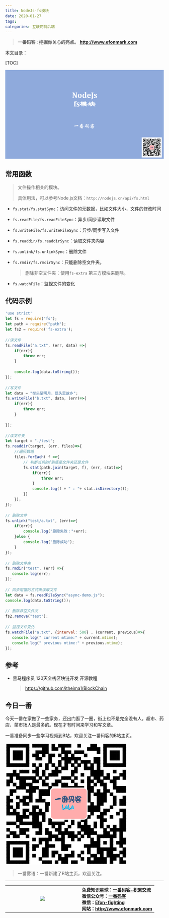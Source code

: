 ```yaml
---
title: NodeJs-fs模块
date: 2020-01-27
tags: 
categories: 互联网前后端
---
```


> **一番码客 : 挖掘你关心的亮点。**
> **http://www.efonmark.com**

本文目录：

[TOC]

![image-20200127231841014](2020-01-27-NodeJs-fs模块/image-20200127231841014.png)

<!--more-->

## 常用函数

> 文件操作相关的模块。
>
> 具体用法，可以参考Node.js文档：`http://nodejs.cn/api/fs.html`

- `fs.stat/fs.statSync`：访问文件的元数据，比如文件大小，文件的修改时间


- `fs.readFile/fs.readFileSync`：异步/同步读取文件

- `fs.writeFile/fs.writeFileSync`：异步/同步写入文件

- `fs.readdir/fs.readdirSync`：读取文件夹内容

- `fs.unlink/fs.unlinkSync`：删除文件

- `fs.rmdir/fs.rmdirSync`：只能删除空文件夹。

    > 删除非空文件夹：使用`fs-extra` 第三方模块来删除。

- `fs.watchFile`：监视文件的变化



## 代码示例

```js
'use strict'
let fs = require("fs");
let path = require("path");
let fs2 = require('fs-extra');

//读文件
fs.readFile("a.txt", (err, data) =>{
    if(err){
        throw err;
    }

    console.log(data.toString());
});

//写文件
let data = "举头望明月，低头思故乡";
fs.writeFile("b.txt", data, (err)=>{
    if(err){
        throw err;
    }

});

//读文件夹
let target = "./test";
fs.readdir(target, (err, files)=>{
    //遍历数组
    files.forEach( f =>{
        // 判断当前的f到底是文件夹还是文件
        fs.stat(path.join(target, f), (err, stat)=>{
            if(err){
                throw err;
            }
            console.log(f + " : "+ stat.isDirectory());
        })
    });
});

// 删除文件
fs.unlink("test/a.txt", (err)=>{
    if(err){
        console.log("删除失败："+err);
    }else {
        console.log("删除成功");
    }
});

// 删除文件夹
fs.rmdir("test", (err) =>{
   console.log(err);
});

// 同步阻塞的方式来读取文件
let data = fs.readFileSync("async-demo.js");
console.log(data.toString());

// 删除非空文件夹
fs2.remove("test");

// 监视文件变化
fs.watchFile("a.txt", {interval: 500} , (current, previous)=>{
   console.log(" current mtime:" + current.mtime);
   console.log(" previous mtime:" + previous.mtime);
});
```



## 参考

* 黑马程序员 120天全栈区块链开发 开源教程

    > https://github.com/itheima1/BlockChain

## 今日一番
今天一番在家做了一些家务，还出门逛了一圈，街上也不是完全没有人，超市、药店、菜市场人是最多的。现在才有时间来学习和写文章。

一番准备同步一些学习视频到B站，欢迎关注一番码客的B站主页。

![image-20200127234435782](2020-01-27-NodeJs-fs模块/image-20200127234435782.png)

> 一番雾语：一番新建了B站主页，欢迎关注。

-------
<table>
<tr>
<td ><center><img src="http://www.efonmark.com/efonmark-blog/readme/guanzhu_1.jpg" width=40%></center></td>
<td width="50%" align=left><b>
    免费知识星球：<a href="http://www.efonmark.com/efonmark-blog/readme/zhishixingqiu1.png">一番码客-积累交流</a><br>
    微信公众号：<a href="http://www.efonmark.com/efonmark-blog/readme/guanzhu_1.jpg">一番码客</a><br>
    微信：<a href="http://www.efonmark.com/efonmark-blog/readme/weixin.jpg">Efon-fighting</a><br>
    网站：<a href="http://www.efonmark.com">http://www.efonmark.com</a><br></b></td>
</tr>
</table>